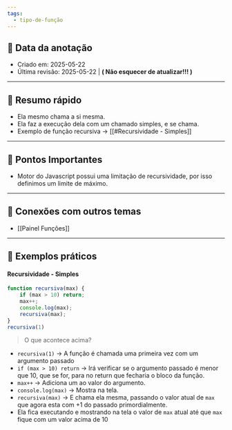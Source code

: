 ```yaml
---
tags:
  - tipo-de-função
---
```



## 📅 Data da anotação
- Criado em: 2025-05-22
- Última revisão: 2025-05-22 | **( Não esquecer de atualizar!!! )**

---

## 🧠 Resumo rápido
- Ela mesmo chama a si mesma.
- Ela faz a execução dela com um chamado simples, e se chama.
- Exemplo de função recursiva -> [[#Recursividade - Simples]]

---

## 📌 Pontos Importantes
- Motor do Javascript possui uma limitação de recursividade, por isso definimos um limite de máximo.

---

## 🧩 Conexões com outros temas
- [[Painel Funções]]

---

## 📖 Exemplos práticos
#### Recursividade - Simples
```js
function recursiva(max) {
	if (max > 10) return;
	max++;
	console.log(max);
	recursiva(max);
}
recursiva(1)
```
> O que acontece acima? 
- `recursiva(1)` -> A função é chamada uma primeira vez com um argumento passado 
- `if (max > 10) return` -> Irá verificar se o argumento passado é menor que 10, que se for, para no return que fecharia o bloco da função.
- `max++` -> Adiciona um ao valor do argumento.
- `console.log(max)` -> Mostra na tela.
- `recursiva(max)` -> E chama ela mesma, passando o valor atual de `max` que agora esta com +1 do passado primordialmente.
- Ela fica executando e mostrando na tela o valor de `max` atual até que `max` fique com um valor acima de 10